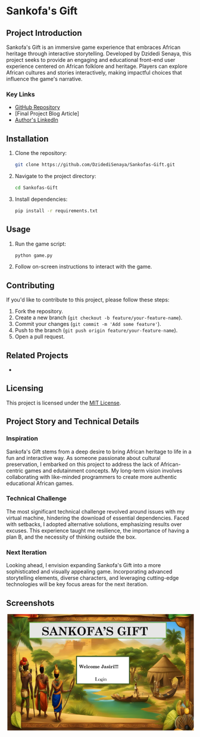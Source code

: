 # Sankofa's Gift


## Project Introduction

Sankofa's Gift is an immersive game experience that embraces African heritage through interactive storytelling. Developed by Dzidedi Senaya, this project seeks to provide an engaging and educational front-end user experience centered on African folklore and heritage. Players can explore African cultures and stories interactively, making impactful choices that influence the game's narrative.


### Key Links

- [GitHub Repository](https://github.com/DzidediSenaya/Sankofas-Gift)
- [Final Project Blog Article]
- [Author's LinkedIn](https://www.linkedin.com/in/dzidedi-senaya-8432bb6b/)


## Installation

1. Clone the repository:

    ```bash
    git clone https://github.com/DzidediSenaya/Sankofas-Gift.git
    ```

2. Navigate to the project directory:

    ```bash
    cd Sankofas-Gift
    ```

3. Install dependencies:

    ```bash
    pip install -r requirements.txt
    ```

## Usage

1. Run the game script:

    ```bash
    python game.py
    ```

2. Follow on-screen instructions to interact with the game.

## Contributing

If you'd like to contribute to this project, please follow these steps:

1. Fork the repository.
2. Create a new branch (`git checkout -b feature/your-feature-name`).
3. Commit your changes (`git commit -m 'Add some feature'`).
4. Push to the branch (`git push origin feature/your-feature-name`).
5. Open a pull request.

## Related Projects

- 

## Licensing

This project is licensed under the [MIT License](LICENSE).

## Project Story and Technical Details

### Inspiration

Sankofa's Gift stems from a deep desire to bring African heritage to life in a fun and interactive way. As someone passionate about cultural preservation, I embarked on this project to address the lack of African-centric games and edutainment concepts. My long-term vision involves collaborating with like-minded programmers to create more authentic educational African games.

### Technical Challenge

The most significant technical challenge revolved around issues with my virtual machine, hindering the download of essential dependencies. Faced with setbacks, I adopted alternative solutions, emphasizing results over excuses. This experience taught me resilience, the importance of having a plan B, and the necessity of thinking outside the box.

### Next Iteration

Looking ahead, I envision expanding Sankofa's Gift into a more sophisticated and visually appealing game. Incorporating advanced storytelling elements, diverse characters, and leveraging cutting-edge technologies will be key focus areas for the next iteration.

## Screenshots
![Sankofa Banner](sankofa.jpg)


